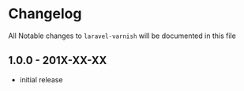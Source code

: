 # Changelog

All Notable changes to `laravel-varnish` will be documented in this file

## 1.0.0 - 201X-XX-XX

- initial release
